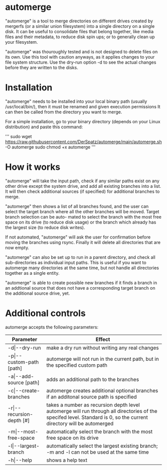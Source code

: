 # automerge
\"automerge\" is a tool to merge directories on different drives created by mergerfs (or a similar union filesystem) into a single directory on a single disk. It can be useful to consolidate files that belong together, like media files and their metadata, to reduce disk spin ups; or to generally clean up your filesystem.

\"automerge\" was thouroughly tested and is not designed to delete files on its own. Use this tool with caution anyways, as it applies changes to your file system structure. Use the dry-run option -d to see the actual changes before they are written to the disks.

# Installation
\"automerge\" needs to be installed into your local binary path (usually /usr/local/bin/), then it must be renamed and given execution permissions  It can then be called from the directory you want to merge.

For a simple installation, go to your binary directory (depends on your Linux distribution) and paste this command:

'''
sudo wget https://raw.githubusercontent.com/DerSpatz/automerge/main/automerge.sh -O automerge
sudo chmod +x automerge
'''

# How it works
\"automerge\" will take the input path, check if any similar paths exist on any other drive
except the system drive, and add all existing branches into a list. It will then check
additional sources (if specified) for additional branches to merge.

\"automerge\" then shows a list of all branches found, and the user can select the target
branch where all the other branches will be moved. Target branch selection can be auto-
mated to select the branch with the most free space on its drive (to reduce disk usage)
or the branch which already has the largest size (to reduce disk writes).

If not automated, \"automerge\" will ask the user for confirmation before moving the
branches using rsync. Finally it will delete all directories that are now empty.

\"automerge\" can also be set up to run in a parent directory, and check all sub-directories
as individual input paths. This is useful if you want to automerge many directories at the
same time, but not handle all directories together as a single entity.

\"automerge\" is able to create possible new branches if it finds a branch in an addtional
source that does not have a corresponding target branch on the additional source drive, yet.

# Additional controls
automerge accepts the following parameters:

| Parameter | Effect |
|-----------|--------|
|  -d\|--dry-run | make a dry run without writing any real changes |
| -p\|--custom-path [path]  | automerge will not run in the current path, but in the specified custom path |
| -a\|--add-source  [path]  | adds an additional path to the branches  |
| -c\|--create-branches | automerge creates additional optional branches if an additonal source path is specified |
| -r\|--recursion-depth [#] | takes a number as recursion depth level automerge will run through all directories of the specifed level. Standard is 0, so the current directory will be automerged |
| -m\|--most-free-space | automatically select the branch with the most free space on its drive |
| -l\|--largest-branch | automatically select the largest existing branch; -m and -l can not be used at the same time |
| -h\|--help | shows a help text |
